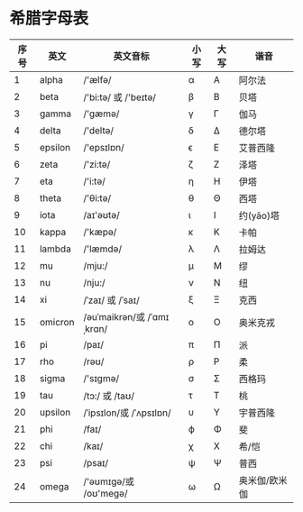 # 希腊字母表

| 序号 | 英文    | 英文音标                   | 小写 | 大写 | 谐音          |
| ---- | ------- | -------------------------- | ---- | ---- | ------------- |
| 1    | alpha   | /'ælfə/                    | α    | A    | 阿尔法        |
| 2    | beta    | /'bi:tə/ 或 /'beɪtə/       | β    | B    | 贝塔          |
| 3    | gamma   | /'gæmə/                    | γ    | Γ    | 伽马          |
| 4    | delta   | /'deltə/                   | δ    | Δ    | 德尔塔        |
| 5    | epsilon | /'epsɪlɒn/                 | ϵ    | E    | 艾普西隆      |
| 6    | zeta    | /'zi:tə/                   | ζ    | Z    | 泽塔          |
| 7    | eta     | /'i:tə/                    | η    | H    | 伊塔          |
| 8    | theta   | /'θi:tə/                   | θ    | Θ    | 西塔          |
| 9    | iota    | /aɪ'əʊtə/                  | ι    | I    | 约(yāo)塔     |
| 10   | kappa   | /'kæpə/                    | κ    | K    | 卡帕          |
| 11   | lambda  | /'læmdə/                   | λ    | Λ    | 拉姆达        |
| 12   | mu      | /mju:/                     | μ    | M    | 缪            |
| 13   | nu      | /nju:/                     | ν    | N    | 纽            |
| 14   | xi      | /ˈzaɪ/ 或 /ˈsaɪ/           | ξ    | Ξ    | 克西          |
| 15   | omicron | /əuˈmaikrən/或 /ˈɑmɪˌkrɑn/ | ο    | O    | 奥米克戎      |
| 16   | pi      | /paɪ/                      | π    | Π    | 派            |
| 17   | rho     | /rəʊ/                      | ρ    | P    | 柔            |
| 18   | sigma   | /'sɪɡmə/                   | σ    | Σ    | 西格玛        |
| 19   | tau     | /tɔ:/ 或 /taʊ/             | τ    | T    | 桃            |
| 20   | upsilon | /ˈipsɪlon/或 /ˈʌpsɪlɒn/    | υ    | Υ    | 宇普西隆      |
| 21   | phi     | /faɪ/                      | ϕ    | Φ    | 斐            |
| 22   | chi     | /kaɪ/                      | χ    | X    | 希/恺         |
| 23   | psi     | /psaɪ/                     | ψ    | Ψ    | 普西          |
| 24   | omega   | /'əʊmɪɡə/或 /oʊ'meɡə/      | ω    | Ω    | 奥米伽/欧米伽 |
